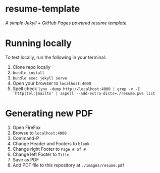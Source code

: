 # resume-template

*A simple Jekyll + GitHub Pages powered resume template.*

# Running locally

To test locally, run the following in your terminal:

1. Clone repo locally
1. `bundle install`
2. `bundle exec jekyll serve`
3. Open your browser to `localhost:4000`
4. Spell check `lynx -dump http://localhost:4000 | grep -v -E 'http|tel:|mailto' | aspell --add-extra-dicts=./resume.pws list`

# Generating new PDF

1. Open FireFox
2. Browse to `localhost:4000`
3. Command-P
4. Change Header and Footers to `blank`
5. Change right Footer to `Page # of #`
6. Change left Footer to `Title`
7. Save as PDF
8. Add PDF file to this repository at `./images/resume.pdf`
